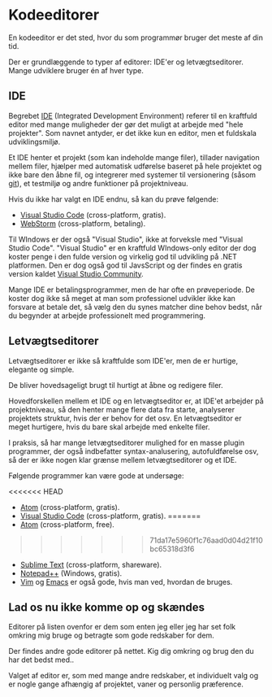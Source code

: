 # Kodeeditorer

En kodeeditor er det sted, hvor du som programmør bruger det meste af din tid.

Der er grundlæggende to typer af editorer: IDE'er og letvægtseditorer. Mange udviklere bruger én af hver type.

## IDE

Begrebet [IDE](https://en.wikipedia.org/wiki/Integrated_development_environment) (Integrated Development Environment) referer til en kraftfuld editor med mange muligheder der gør det muligt at arbejde med "hele projekter". Som navnet antyder, er det ikke kun en editor, men et fuldskala udviklingsmiljø.

Et IDE henter et projekt (som kan indeholde mange filer), tillader navigation mellem filer, hjælper med automatisk udførelse baseret på hele projektet og ikke bare den åbne fil, og integrerer med systemer til versionering (såsom [git](https://git-scm.com/)), et testmiljø og andre funktioner på projektniveau.

Hvis du ikke har valgt en IDE endnu, så kan du prøve følgende:

- [Visual Studio Code](https://code.visualstudio.com/) (cross-platform, gratis).
- [WebStorm](http://www.jetbrains.com/webstorm/) (cross-platform, betaling).

Til WIndows er der også "Visual Studio", ikke at forveksle med "Visual Studio Code". "Visual Studio" er en kraftfuld WIndows-only editor der dog koster penge i den fulde version og virkelig god til udvikling på .NET platformen. Den er dog også god til JavsScript og der findes en gratis version kaldet [Visual Studio Community](https://www.visualstudio.com/vs/community/).

Mange IDE er betalingsprogrammer, men de har ofte en prøveperiode. De koster dog ikke så meget at man som professionel udvikler ikke kan forsvare at betale det, så vælg den du synes matcher dine behov bedst, når du begynder at arbejde professionelt med programmering.

## Letvægtseditorer

Letvægtseditorer er ikke så kraftfulde som IDE'er, men de er hurtige, elegante og simple. 

De bliver hovedsageligt brugt til hurtigt at åbne og redigere filer.

Hovedforskellen mellem et IDE og en letvægtseditor er, at IDE'et arbejder på projektniveau, så den henter mange flere data fra starte, analyserer projektets struktur, hvis der er behov for det osv. En letvægtseditor er meget hurtigere, hvis du bare skal arbejde med enkelte filer.

I praksis, så har mange letvægtseditorer mulighed for en masse plugin programmer, der også indbefatter syntax-analusering, autofuldførelse osv, så der er ikke nogen klar grænse mellem letvægtseditorer og et IDE.

Følgende programmer kan være gode at undersøge:

<<<<<<< HEAD
- [Atom](https://atom.io/) (cross-platform, gratis).
- [Visual Studio Code](https://code.visualstudio.com/) (cross-platform, gratis).
=======
- [Atom](https://atom.io/) (cross-platform, free).
>>>>>>> 71da17e5960f1c76aad0d04d21f10bc65318d3f6
- [Sublime Text](http://www.sublimetext.com) (cross-platform, shareware).
- [Notepad++](https://notepad-plus-plus.org/) (Windows, gratis).
- [Vim](http://www.vim.org/) og [Emacs](https://www.gnu.org/software/emacs/) er også gode, hvis man ved, hvordan de bruges.

## Lad os nu ikke komme op og skændes

Editorer på listen ovenfor er dem som enten jeg eller jeg har set folk omkring mig bruge og betragte som gode redskaber for dem.

Der findes andre gode editorer på nettet. Kig dig omkring og brug den du har det bedst med..

Valget af editor er, som med mange andre redskaber, et individuelt valg og er nogle gange afhængig af projektet, vaner og personlig præference.
